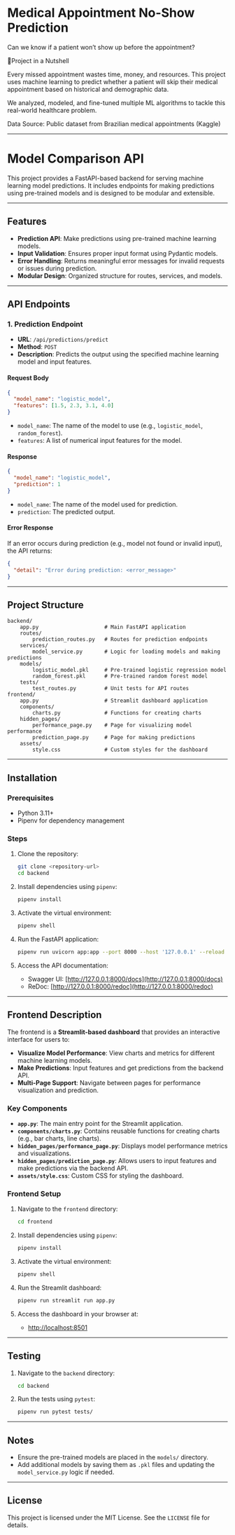 # Medical Appointment No-Show Prediction

Can we know if a patient won’t show up before the appointment?

🧠Project in a Nutshell

Every missed appointment wastes time, money, and resources. This project uses machine learning to predict whether a patient will skip their medical appointment based on historical and demographic data.

We analyzed, modeled, and fine-tuned multiple ML algorithms to tackle this real-world healthcare problem.

Data Source: Public dataset from Brazilian medical appointments (Kaggle)

---


# Model Comparison API

This project provides a FastAPI-based backend for serving machine learning model predictions. It includes endpoints for making predictions using pre-trained models and is designed to be modular and extensible.

---

## Features

- **Prediction API**: Make predictions using pre-trained machine learning models.
- **Input Validation**: Ensures proper input format using Pydantic models.
- **Error Handling**: Returns meaningful error messages for invalid requests or issues during prediction.
- **Modular Design**: Organized structure for routes, services, and models.

---

## API Endpoints

### 1. **Prediction Endpoint**

- **URL**: `/api/predictions/predict`
- **Method**: `POST`
- **Description**: Predicts the output using the specified machine learning model and input features.

#### Request Body
```json
{
  "model_name": "logistic_model",
  "features": [1.5, 2.3, 3.1, 4.0]
}
```

- `model_name`: The name of the model to use (e.g., `logistic_model`, `random_forest`).
- `features`: A list of numerical input features for the model.

#### Response
```json
{
  "model_name": "logistic_model",
  "prediction": 1
}
```

- `model_name`: The name of the model used for prediction.
- `prediction`: The predicted output.

#### Error Response
If an error occurs during prediction (e.g., model not found or invalid input), the API returns:
```json
{
  "detail": "Error during prediction: <error_message>"
}
```

---

## Project Structure

```
backend/
    app.py                     # Main FastAPI application
    routes/
        prediction_routes.py   # Routes for prediction endpoints
    services/
        model_service.py       # Logic for loading models and making predictions
    models/
        logistic_model.pkl     # Pre-trained logistic regression model
        random_forest.pkl      # Pre-trained random forest model
    tests/
        test_routes.py         # Unit tests for API routes
frontend/
    app.py                     # Streamlit dashboard application
    components/
        charts.py              # Functions for creating charts
    hidden_pages/
        performance_page.py    # Page for visualizing model performance
        prediction_page.py     # Page for making predictions
    assets/
        style.css              # Custom styles for the dashboard
```

---

## Installation

### Prerequisites

- Python 3.11+
- Pipenv for dependency management

### Steps

1. Clone the repository:
   ```bash
   git clone <repository-url>
   cd backend
   ```

2. Install dependencies using `pipenv`:
   ```bash
   pipenv install
   ```

3. Activate the virtual environment:
   ```bash
   pipenv shell
   ```

4. Run the FastAPI application:
   ```bash
   pipenv run uvicorn app:app --port 8000 --host '127.0.0.1' --reload
   ```

5. Access the API documentation:
   - Swagger UI: [http://127.0.0.1:8000/docs](http://127.0.0.1:8000/docs)
   - ReDoc: [http://127.0.0.1:8000/redoc](http://127.0.0.1:8000/redoc)

---

## Frontend Description

The frontend is a **Streamlit-based dashboard** that provides an interactive interface for users to:

- **Visualize Model Performance**: View charts and metrics for different machine learning models.
- **Make Predictions**: Input features and get predictions from the backend API.
- **Multi-Page Support**: Navigate between pages for performance visualization and prediction.

### Key Components

- **`app.py`**: The main entry point for the Streamlit application.
- **`components/charts.py`**: Contains reusable functions for creating charts (e.g., bar charts, line charts).
- **`hidden_pages/performance_page.py`**: Displays model performance metrics and visualizations.
- **`hidden_pages/prediction_page.py`**: Allows users to input features and make predictions via the backend API.
- **`assets/style.css`**: Custom CSS for styling the dashboard.

### Frontend Setup

1. Navigate to the `frontend` directory:
   ```bash
   cd frontend
   ```

2. Install dependencies using `pipenv`:
   ```bash
   pipenv install
   ```

3. Activate the virtual environment:
   ```bash
   pipenv shell
   ```

4. Run the Streamlit dashboard:
   ```bash
   pipenv run streamlit run app.py
   ```

5. Access the dashboard in your browser at:
   - [http://localhost:8501](http://localhost:8501)

---

## Testing

1. Navigate to the `backend` directory:
   ```bash
   cd backend
   ```

2. Run the tests using `pytest`:
   ```bash
   pipenv run pytest tests/
   ```

---

## Notes

- Ensure the pre-trained models are placed in the `models/` directory.
- Add additional models by saving them as `.pkl` files and updating the `model_service.py` logic if needed.

---

## License

This project is licensed under the MIT License. See the `LICENSE` file for details.
